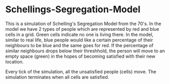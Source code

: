 # Schellings-Segregation-Model
This is a simulation of Schelling's Segregation Model from the 70's. In the model we have 2 types of people which are represented by red and blue cells in a grid. Green cells indicate no one is living there. In the model, similar to real life, blue people would like a certain percentage of their neighbours to be blue and the same goes for red. If the percentage of similar neighbours drops below their threshhold, the person will move to an empty space (green) in the hopes of becoming satisfied with their new location. 

Every tick of the simulation, all the unsatisfied people (cells) move. The simulation terminates when all cells are satisfied. 


